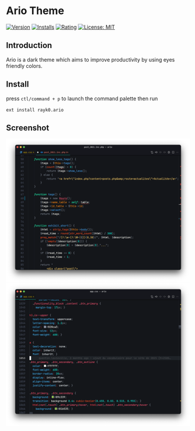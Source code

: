# Ario Theme

[![Version](https://img.shields.io/visual-studio-marketplace/v/rayk0.ario?color=02b3e9)](https://marketplace.visualstudio.com/items?itemName=rayk0.ario)  [![Installs](https://img.shields.io/visual-studio-marketplace/i/rayk0.ario?color=eb9022)](https://marketplace.visualstudio.com/items?itemName=rayk0.ario)  [![Rating](https://img.shields.io/visual-studio-marketplace/stars/rayk0.ariocolor=FF203B)](https://marketplace.visualstudio.com/items?itemName=rayk0.ario)  [![License: MIT](https://img.shields.io/github/license/Rayk0/Ario?color=41ce3c)](https://opensource.org/licenses/MIT)


## Introduction
Ario is a dark theme which aims to improve productivity by using eyes friendly colors.

## Install
press `ctl/command + p` to launch the command palette then run
```
ext install rayk0.ario
```

## Screenshot
![PHP Screenshot](https://github.com/Rayk0/Ario/raw/master/images/PHP.png)
![CSS Screenshot](https://github.com/Rayk0/Ario/raw/master/images/CSS.png)
